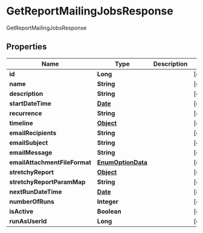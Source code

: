

# GetReportMailingJobsResponse

GetReportMailingJobsResponse
## Properties

Name | Type | Description | Notes
------------ | ------------- | ------------- | -------------
**id** | **Long** |  |  [optional]
**name** | **String** |  |  [optional]
**description** | **String** |  |  [optional]
**startDateTime** | [**Date**](Date.md) |  |  [optional]
**recurrence** | **String** |  |  [optional]
**timeline** | [**Object**](.md) |  |  [optional]
**emailRecipients** | **String** |  |  [optional]
**emailSubject** | **String** |  |  [optional]
**emailMessage** | **String** |  |  [optional]
**emailAttachmentFileFormat** | [**EnumOptionData**](EnumOptionData.md) |  |  [optional]
**stretchyReport** | [**Object**](.md) |  |  [optional]
**stretchyReportParamMap** | **String** |  |  [optional]
**nextRunDateTime** | [**Date**](Date.md) |  |  [optional]
**numberOfRuns** | **Integer** |  |  [optional]
**isActive** | **Boolean** |  |  [optional]
**runAsUserId** | **Long** |  |  [optional]



